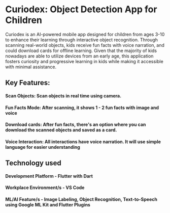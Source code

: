 # Curiodex: Object Detection App for Children
Curiodex is an AI-powered mobile app designed for children from ages 3-10 to enhance their learning through interactive object recognition. Through scanning real-world objects, kids receive fun facts with voice narration, and could download cards for offline learning. Given that the majority of kids nowadays are able to utilize devices from an early age, this application fosters curiosity and progressive learning in kids while making it accessible with minimal assistance. 

## Key Features:
#### Scan Objects: Scan objects in real time using camera. <br>
#### Fun Facts Mode: After scanning, it shows 1 - 2 fun facts with image and voice <br> 
#### Download cards: After fun facts, there's an option where you can download the scanned objects and saved as a card. <br>
#### Voice Interaction: All interactions have voice narration. It will use simple language for easier understanding <br>


## Technology used
#### Development Platform - Flutter with Dart <br>
#### Workplace Environment/s - VS Code <br>
#### ML/AI Feature/s - Image Labeling, Object Recognition, Text-to-Speech using Google ML Kit and Flutter Plugins <br>

